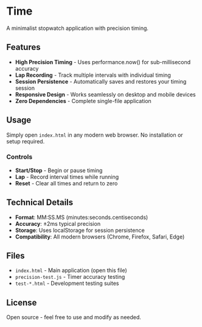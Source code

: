 # Time

A minimalist stopwatch application with precision timing.

## Features

- **High Precision Timing** - Uses performance.now() for sub-millisecond accuracy
- **Lap Recording** - Track multiple intervals with individual timing
- **Session Persistence** - Automatically saves and restores your timing session
- **Responsive Design** - Works seamlessly on desktop and mobile devices
- **Zero Dependencies** - Complete single-file application

## Usage

Simply open `index.html` in any modern web browser. No installation or setup required.

### Controls
- **Start/Stop** - Begin or pause timing
- **Lap** - Record interval times while running
- **Reset** - Clear all times and return to zero

## Technical Details

- **Format**: MM:SS.MS (minutes:seconds.centiseconds)
- **Accuracy**: ±2ms typical precision
- **Storage**: Uses localStorage for session persistence
- **Compatibility**: All modern browsers (Chrome, Firefox, Safari, Edge)

## Files

- `index.html` - Main application (open this file)
- `precision-test.js` - Timer accuracy testing
- `test-*.html` - Development testing suites

## License

Open source - feel free to use and modify as needed.